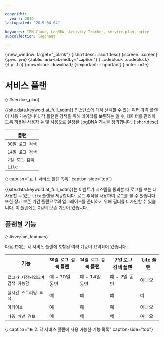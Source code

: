 ```yaml
---

copyright:
  years: 2019
lastupdated: "2019-04-04"

keywords: IBM Cloud, LogDNA, Activity Tracker, service plan, price
subcollection: logdnaat

---
```


{:new_window: target="_blank"}
{:shortdesc: .shortdesc}
{:screen: .screen}
{:pre: .pre}
{:table: .aria-labeledby="caption"}
{:codeblock: .codeblock}
{:tip: .tip}
{:download: .download}
{:important: .important}
{:note: .note}

# 서비스 플랜
{: #service_plan}

{{site.data.keyword.at_full_notm}} 인스턴스에 대해 선택할 수 있는 여러 가격 플랜이 사용 가능합니다. 각 플랜은 검색을 위해 데이터를 보존하는 일 수, 데이터를 관리하도록 허용된 사용자 수 및 사용으로 설정된 LogDNA 기능을 정의합니다.
{:shortdesc}


|플랜                     | 
|--------------------------|
|`30일 로그 검색`  |
|`14일 로그 검색`  |
|`7일 로그 검색`   |
|`Lite`                  |
{: caption="표 1. 서비스 플랜 목록" caption-side="top"} 

{{site.data.keyword.at_full_notm}}는 이벤트가 시스템을 통과할 때 로그를 보는 데 사용할 수 있는 `Lite` 플랜을 제공합니다. 로그 추적을 사용하여 로그를 볼 수 있습니다. 또한 장기 보존 기간 플랜으로의 업그레이드를 준비하기 위해 필터를 디자인할 수 있습니다. 이 플랜에는 0일의 보존 기간이 있습니다.


## 플랜별 기능
{: #svcplan_features}

다음 표에는 각 서비스 플랜에 포함된 여러 기능이 요약되어 있습니다.

|기능                          |`30일 로그 검색` 플랜 |`14일 로그 검색` 플랜   |`7일 로그 검색 플랜     |`Lite 플랜 | 
|----------------------------------|-------------------------|-------------------------------|-----------------------------|--------------|
|`로그가 저장되었으며 검색 가능함` |예 - 30일 동안       |예 - 14일 동안             |예 - 7일 동안            |아니오           |
|`실시간 스트리밍 추적`            |예                     |예                           |예                         |예          |
|`아카이브`                      |예                     |예                           |예                         |아니오           |
|`다중 채널 경보`         |예                     |예                           |예                         |아니오           | 
{: caption="표 2. 각 서비스 플랜에 사용 가능한 기능 목록" caption-side="top"} 



